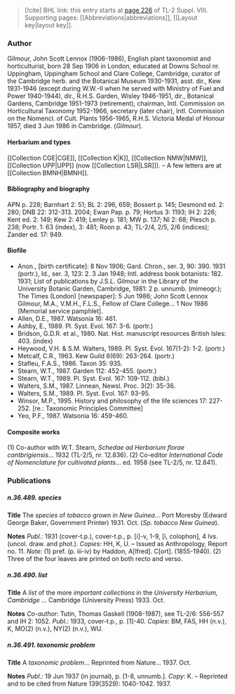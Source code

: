 > [!cite] BHL link: this entry starts at [page 226](https://www.biodiversitylibrary.org/item/103832#page/238/mode/1up) of TL-2 Suppl. VIII.
> Supporting pages: [[Abbreviations|abbreviations]], [[Layout key|layout key]].

### Author

Gilmour, John Scott Lennox (1906-1986), English plant taxonomist and horticulturist, born 28 Sep 1906 in London, educated at Downs School nr. Uppingham, Uppingham School and Clare College, Cambridge, curator of the Cambridge herb. and the Botanical Museum 1930-1931, asst. dir., Kew 1931-1946 (except during W.W.-II when he served with Ministry of Fuel and Power 1940-1944), dir., R.H.S. Garden, Wisley 1946-1951, dir., Botanical Gardens, Cambridge 1951-1973 (retirement), chairman, Intl. Commission on Horticultural Taxonomy 1952-1966, secretary (later chair), Intl. Commission on the Nomencl. of Cult. Plants 1956-1965, R.H.S. Victoria Medal of Honour 1957, died 3 Jun 1986 in Cambridge. (*Gilmour*).

#### Herbarium and types

[[Collection CGE|CGE]], [[Collection K|K]], [[Collection NMW|NMW]], [[Collection UPP|UPP]] (now [[Collection LSR|LSR]]). – A few letters are at [[Collection BMNH|BMNH]].

#### Bibliography and biography

APN p. 228; Barnhart 2: 51; BL 2: 296, 659; Bossert p. 145; Desmond ed. 2: 280; DNB 22: 312-313. 2004; Ewan Pap. p. 79; Hortus 3: 1193; IH 2: 226; Kent ed. 2: 149; Kew 2: 419; Lenley p. 181; MW p. 137; NI 2: 68; Plesch p. 238; Portr. 1: 63 (index), 3: 481; Roon p. 43; TL-2/4, 2/5, 2/6 (indices); Zander ed. 17: 949.

#### Biofile

- Anon., \[birth certificate\]: 8 Nov 1906; Gard. Chron., ser. 3, 90: 390. 1931 (portr.), Id., ser. 3, 123: 2. 3 Jan 1948; Intl. address book botanists: 182. 1931; List of publications by J.S.L. Gilmour in the Library of the University Botanic Garden, Cambridge, 1981: 2 p. unnumb. (mimeogr.); The Times (London) \[newspaper\]: 5 Jun 1986; John Scott Lennox Gilmour, M.A., V.M.H., F.L.S., Fellow of Clare College... 1 Nov 1986 \[Memorial service pamphlet\].
- Allen, D.E., 1987. Watsonia 16: 461.
- Ashby, E., 1989. Pl. Syst. Evol. 167: 3-6. (portr.)
- Bridson, G.D.R. et al., 1980. Nat. Hist. manuscript resources British Isles: 403. (index)
- Heywood, V.H. & S.M. Walters, 1989. Pl. Syst. Evol. 167(1-2): 1-2. (portr.)
- Metcalf, C.R., 1963. Kew Guild 8(69): 263-264. (portr.)
- Stafleu, F.A.S., 1986. Taxon 35: 935.
- Stearn, W.T., 1987. Garden 112: 452-455. (portr.)
- Stearn, W.T., 1989. Pl. Syst. Evol. 167: 109-112. (bibl.)
- Walters, S.M., 1987. Linnean, Newsl. Proc. 3(2): 35-36.
- Walters, S.M., 1989. Pl. Syst. Evol. 167: 93-95.
- Winsor, M.P., 1995. History and philosophy of the life sciences 17: 227-252. \[re.: Taxonomic Principles Committee\]
- Yeo, P.F., 1987. Watsonia 16: 459-460.

#### Composite works

(1) Co-author with W.T. Stearn, *Schedae ad Herbarium florae cantbrigiensis*... 1932 (TL-2/5, nr. 12.836).
(2) Co-editor *International Code of Nomenclature for cultivated plants*... ed. 1958 (see TL-2/5, nr. 12.841).

### Publications

##### n.36.489. species

**Title**
The *species* of *tobacco* grown in *New Guinea*... Port Moresby (Edward George Baker, Government Printer) 1931. Oct. (*Sp*. *tobacco New Guinea*).

**Notes**
*Publ*.: 1931 (cover-t.p.), cover-t.p., p. \[i\]-v, 1-9, \[i, colophon\], 4 lvs. (uncol. draw. and phot.). *Copies*: HH, K, U. – Issued as Anthropology, Report no. 11.
*Note*: (1) pref. (p. iii-iv) by Haddon, A\[lfred\]. C\[ort\]. (1855-1940). (2) Three of the four leaves are printed on both recto and verso.

##### n.36.490. list

**Title**
A *list* of the more *important collections* in the *University Herbarium, Cambridge* ... Cambridge (University Press) 1933. Oct.

**Notes**
*Co-author*: Tutin, Thomas Gaskell (1908-1987), see TL-2/6: 556-557 and IH 2: 1052.
*Publ*.: 1933, cover-t.p., p. \[1\]-40. *Copies*: BM, FAS, HH (n.v.), K, MO(2) (n.v.), NY(2) (n.v.), WU.

##### n.36.491. taxonomic problem

**Title**
A *taxonomic problem*... Reprinted from Nature... 1937. Oct.

**Notes**
*Publ*.: 19 Jun 1937 (in journal), p. \[1-8, unnumb.\]. *Copy*: K. – Reprinted and to be cited from Nature 139(3529): 1040-1042. 1937.

